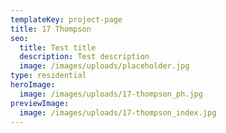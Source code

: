 ```yaml
---
templateKey: project-page
title: 17 Thompson
seo: 
  title: Test title
  description: Test description
  image: /images/uploads/placeholder.jpg
type: residential
heroImage:
  image: /images/uploads/17-thompson_ph.jpg
previewImage:
  image: /images/uploads/17-thompson_index.jpg
---
```


